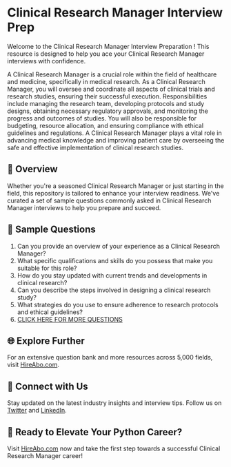 # Clinical Research Manager Interview Prep

Welcome to the Clinical Research Manager Interview Preparation ! This resource is designed to help you ace your Clinical Research Manager interviews with confidence.

A Clinical Research Manager is a crucial role within the field of healthcare and medicine, specifically in medical research. As a Clinical Research Manager, you will oversee and coordinate all aspects of clinical trials and research studies, ensuring their successful execution. Responsibilities include managing the research team, developing protocols and study designs, obtaining necessary regulatory approvals, and monitoring the progress and outcomes of studies. You will also be responsible for budgeting, resource allocation, and ensuring compliance with ethical guidelines and regulations. A Clinical Research Manager plays a vital role in advancing medical knowledge and improving patient care by overseeing the safe and effective implementation of clinical research studies.

## 🚀 Overview

Whether you're a seasoned Clinical Research Manager or just starting in the field, this repository is tailored to enhance your interview readiness. We've curated a set of sample questions commonly asked in Clinical Research Manager interviews to help you prepare and succeed.

## 📝 Sample Questions

1. Can you provide an overview of your experience as a Clinical Research Manager?
2. What specific qualifications and skills do you possess that make you suitable for this role?
3. How do you stay updated with current trends and developments in clinical research?
4. Can you describe the steps involved in designing a clinical research study?
5. What strategies do you use to ensure adherence to research protocols and ethical guidelines?
6. [CLICK HERE FOR MORE QUESTIONS](https://hireabo.com/job/2_3_2/Clinical%20Research%20Manager)

## 🌐 Explore Further

For an extensive question bank and more resources across 5,000 fields, visit [HireAbo.com](https://www.hireabo.com).

## 📱 Connect with Us

Stay updated on the latest industry insights and interview tips. Follow us on [Twitter](https://twitter.com/hireabo) and [LinkedIn](https://www.linkedin.com/in/hire-abo-3609972a8/).

## 🚀 Ready to Elevate Your Python Career?

Visit [HireAbo.com](https://www.hireabo.com) now and take the first step towards a successful Clinical Research Manager career!